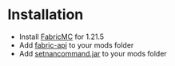 # Installation 
- Install [FabricMC](https://fabricmc.net/use/installer/) for 1.21.5
- Add [fabric-api](https://modrinth.com/mod/fabric-api/versions?g=1.21.5) to your mods folder
- Add [setnancommand.jar](https://github.com/Kittycat7J/setNaNcommand-1.21.5/releases/latest) to your mods folder